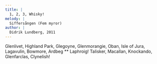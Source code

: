 ```yaml
---
title: |
  1, 2, 3, Whisky!
melody: |
  Siffersången (Fem myror)
author: |
  Didrik Lundberg, 2011
---
```

Glenlivet,
Highland Park,
Glegoyne,
Glenmorangie,
Oban,
Isle of Jura,
Lagavulin, Bowmore, Ardbeg
** Laphroig!
Talisker,
Macallan,
Knockando,
Glenfarclas,
Clynelish!